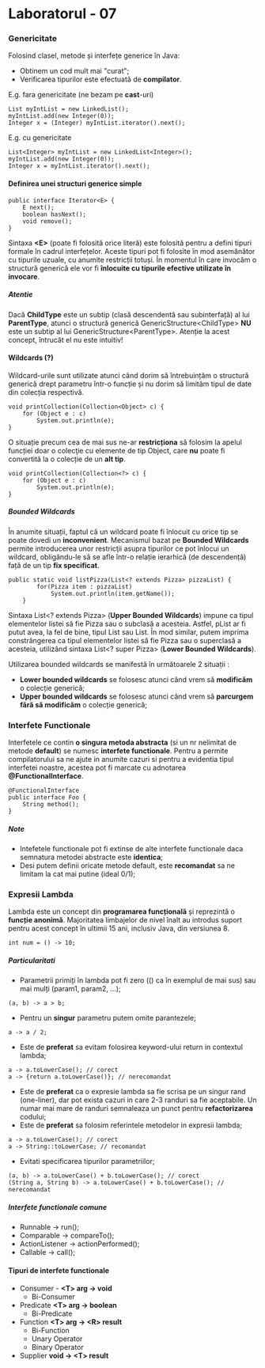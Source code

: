 # Laboratorul - 07

### Genericitate
Folosind clasel, metode și interfețe generice în Java:
- Obtinem un cod mult mai "curat";
- Verificarea tipurilor este efectuată de **compilator**.

E.g. fara genericitate (ne bezam pe **cast**-uri)
```
List myIntList = new LinkedList(); 
myIntList.add(new Integer(0));
Integer x = (Integer) myIntList.iterator().next();
```

E.g. cu genericitate
```
List<Integer> myIntList = new LinkedList<Integer>(); 
myIntList.add(new Integer(0));
Integer x = myIntList.iterator().next();
```

#### Definirea unei structuri generice simple
```
public interface Iterator<E> {
    E next();
    boolean hasNext();
    void remove();
}
```
Sintaxa **\<E\>** (poate fi folosită orice literă) este folosită pentru a defini tipuri formale în cadrul interfețelor. Aceste tipuri pot fi folosite în mod asemănător cu tipurile uzuale, cu anumite restricții totuși. În momentul în care invocăm o structură generică ele vor fi **înlocuite cu tipurile efective utilizate în invocare**.

##### Atentie
Dacă **ChildType** este un subtip (clasă descendentă sau subinterfață) al lui **ParentType**, atunci o structură generică GenericStructure\<ChildType\> **NU** este un subtip al lui GenericStructure\<ParentType\>. Atenție la acest concept, întrucât el nu este intuitiv!

#### Wildcards (**?**)
Wildcard-urile sunt utilizate atunci când dorim să întrebuințăm o structură generică drept parametru într-o funcție și nu dorim să limităm tipul de date din colecția respectivă.
```
void printCollection(Collection<Object> c) {
    for (Object e : c)
        System.out.println(e);
}
```
O situație precum cea de mai sus ne-ar **restricționa** să folosim la apelul funcției doar o colecţie cu elemente de tip Object, care **nu** poate fi convertită la o colecție de un **alt tip**.
```
void printCollection(Collection<?> c) {
    for (Object e : c)
        System.out.println(e);
}
```
##### Bounded Wildcards
În anumite situații, faptul că un wildcard poate fi înlocuit cu orice tip se poate dovedi un **inconvenient**. Mecanismul bazat pe **Bounded Wildcards** permite introducerea unor restricţii asupra tipurilor ce pot înlocui un wildcard, obligându-le să se afle într-o relație ierarhică (de descendență) față de un tip **fix specificat**.
```
public static void listPizza(List<? extends Pizza> pizzaList) {
        for(Pizza item : pizzaList)
            System.out.println(item.getName());
    }
```
Sintaxa List<? extends Pizza> (**Upper Bounded Wildcards**) impune ca tipul elementelor listei să fie Pizza sau o subclasă a acesteia. Astfel, pList ar fi putut avea, la fel de bine, tipul List<HamPizza> sau List<CheesePizza>.
În mod similar, putem imprima constrângerea ca tipul elementelor listei să fie Pizza sau o superclasă a acesteia, utilizând sintaxa List<? super Pizza> (**Lower Bounded Wildcards**).

Utilizarea bounded wildcards se manifestă în următoarele 2 situații :
- **Lower bounded wildcards** se folosesc atunci când vrem să **modificăm** o colecție generică;
- **Upper bounded wildcards** se folosesc atunci când vrem să **parcurgem fără să modificăm** o colecție generică;

### Interfete Functionale
Interfetele ce contin **o singura metoda abstracta** (si un nr nelimitat de metode **default**) se numesc **interfete functionale**.
Pentru a permite compilatorului sa ne ajute in anumite cazuri si pentru a evidentia tipul interfetei noastre, acestea pot fi marcate cu adnotarea **@FunctionalInterface**.
```
@FunctionalInterface
public interface Foo {
    String method();
}
```

##### Note
- Intefetele functionale pot fi extinse de alte interfete functionale daca semnatura metodei abstracte este **identica**;
- Desi putem definii oricate metode default, este **recomandat** sa ne limitam la cat mai putine (ideal 0/1);

### Expresii Lambda
Lambda este un concept din **programarea funcțională** și reprezintă o **funcție anonimă**.
Majoritatea limbajelor de nivel înalt au introdus suport pentru acest concept în ultimii 15 ani, inclusiv Java, din versiunea 8.
```
int num = () -> 10;
```
##### Particularitati
- Parametrii primiți în lambda pot fi zero (() ca în exemplul de mai sus) sau mai mulți (param1, param2, …);
```
(a, b) -> a > b;
```
- Pentru un **singur** parametru putem omite parantezele;
```
a -> a / 2;
```
- Este de **preferat** sa evitam folosirea keyword-ului return in contextul lambda;
```
a -> a.toLowerCase(); // corect
a -> {return a.toLowerCase()}; // nerecomandat
```
- Este de **preferat** ca o expresie lambda sa fie scrisa pe un singur rand (one-liner), dar pot exista cazuri in care 2-3 randuri sa fie aceptabile. Un numar mai mare de randuri semnaleaza un punct pentru **refactorizarea** codului;
- Este de **preferat** sa folosim referintele metodelor in expresii lambda;
```
a -> a.toLowerCase(); // corect
a -> String::toLowerCase; // recomandat
```
- Evitati specificarea tipurilor parametriilor;
```
(a, b) -> a.toLowerCase() + b.toLowerCase(); // corect
(String a, String b) -> a.toLowerCase() + b.toLowerCase(); // nerecomandat
```

##### Interfete functionale comune
- Runnable -> run();
- Comparable -> compareTo();
- ActionListener -> actionPerformed();
- Callable -> call();

#### Tipuri de interfete functionale
- Consumer - **\<T\> arg -> void**
  - Bi-Consumer
- Predicate **\<T\> arg -> boolean**
  - Bi-Predicate
- Function **\<T\> arg -> \<R\> result**
  - Bi-Function
  - Unary Operator
  - Binary Operator 
- Supplier **void -> \<T\> result**

